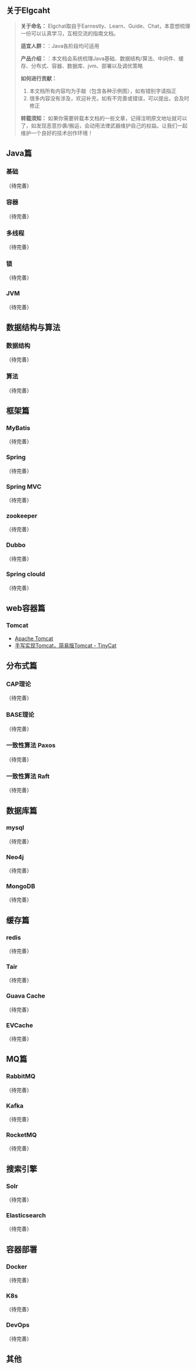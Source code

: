 ## 关于Elgcaht

> **关于命名：** Elgchat取自于Earnestly、Learn、Guide、Chat，本意想梳理一份可以认真学习，互相交流的指南文档。
> 
> **适宜人群：**：Java各阶段均可适用
> 
> **产品介绍：**：本文档会系统梳理Java基础、数据结构/算法、中间件、缓存、分布式、容器、数据库、jvm、部署以及调优策略
> 
> **如何进行贡献：** 
>   1. 本文档所有内容均为手敲（包含各种示例图），如有错别字请指正
>   2. 很多内容没有涉及，欢迎补充，如有不完善或错误，可以提出，会及时修正
>   
> **转载须知：** 如果你需要转载本文档的一些文章，记得注明原文地址就可以了，如发现恶意抄袭/搬运，会动用法律武器维护自己的权益。让我们一起维护一个良好的技术创作环境！


## Java篇
### 基础
  （待完善）
### 容器
  （待完善）
### 多线程
  （待完善）
### 锁
  （待完善）
### JVM
  （待完善）
## 数据结构与算法
### 数据结构
  （待完善）
### 算法
  （待完善）
## 框架篇
### MyBatis
  （待完善）
### Spring
  （待完善）
### Spring MVC
  （待完善）
### zookeeper
  （待完善）
### Dubbo
  （待完善）
### Spring clould
  （待完善）
## web容器篇
### Tomcat
  * [Apache Tomcat](docs/web%20container/Apache%20Tomcat.md)
  * [手写实现Tomcat，简易版Tomcat -  TinyCat](https://github.com/elgchat/TinyCat)
  
## 分布式篇
### CAP理论
  （待完善）
### BASE理论
  （待完善）
### 一致性算法 Paxos
  （待完善）
### 一致性算法 Raft 
  （待完善）
## 数据库篇
### mysql
  （待完善）
### Neo4j
  （待完善）
### MongoDB
  （待完善）
## 缓存篇
### redis
  （待完善）
### Tair
  （待完善）
### Guava Cache
  （待完善）
### EVCache
  （待完善）
## MQ篇
### RabbitMQ
  （待完善）
### Kafka
  （待完善）
### RocketMQ
  （待完善）
## 搜索引擎
### Solr
  （待完善）
### Elasticsearch
  （待完善）
## 容器部署
### Docker
  （待完善）
### K8s
  （待完善）
### DevOps
  （待完善）
## 其他




